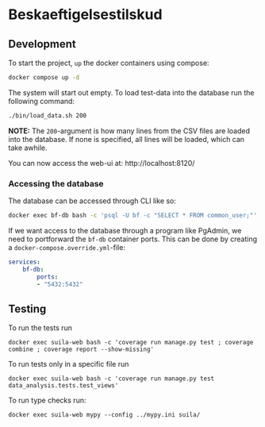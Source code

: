 # Beskaeftigelsestilskud

## Development

To start the project, `up` the docker containers using compose:

```bash
docker compose up -d
```

The system will start out empty. To load test-data into the database run the following command:

```bash
./bin/load_data.sh 200
```

**NOTE:** The `200`-argument is how many lines from the CSV files are loaded into the database.
If none is specified, all lines will be loaded, which can take awhile.

You can now access the web-ui at: http://localhost:8120/

### Accessing the database

The database can be accessed through CLI like so:

```bash
docker exec bf-db bash -c 'psql -U bf -c "SELECT * FROM common_user;"'
```

If we want access to the database through a program like PgAdmin, we need to portforward the `bf-db` container ports.
This can be done by creating a `docker-compose.override.yml`-file:

```yml
services:
    bf-db:
        ports:
        - "5432:5432"
```

## Testing

To run the tests run
```
docker exec suila-web bash -c 'coverage run manage.py test ; coverage combine ; coverage report --show-missing'
```

To run tests only in a specific file run
```
docker exec suila-web bash -c 'coverage run manage.py test data_analysis.tests.test_views'
```

To run type checks run:

```
docker exec suila-web mypy --config ../mypy.ini suila/
```

